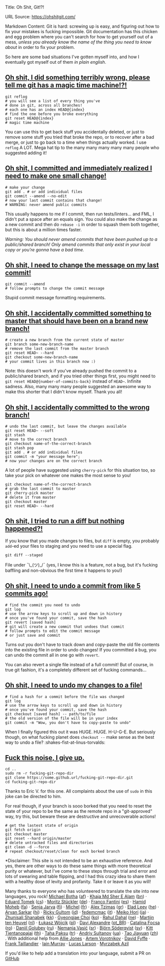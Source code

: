 Title: Oh Shit, Git!?!

URL Source: https://ohshitgit.com/

Markdown Content:
Git is hard: screwing up is easy, and figuring out how to fix your mistakes is fucking impossible. Git documentation has this chicken and egg problem where you can't search for how to get yourself out of a mess, _unless you already know the name of the thing you need to know about_ in order to fix your problem.

So here are some bad situations I've gotten myself into, and how I eventually got myself out of them _in plain english_.

[Oh shit, I did something terribly wrong, please tell me git has a magic time machine!?!](https://ohshitgit.com/#magic-time-machine)
------------------------------------------------------------------------------------------------------------------------------------

```
git reflog
# you will see a list of every thing you've 
# done in git, across all branches!
# each one has an index HEAD@{index}
# find the one before you broke everything
git reset HEAD@{index}
# magic time machine
```

You can use this to get back stuff you accidentally deleted, or just to remove some stuff you tried that broke the repo, or to recover after a bad merge, or just to go back to a time when things actually worked. I use `reflog` A LOT. Mega hat tip to the many many many many many people who suggested adding it!

[Oh shit, I committed and immediately realized I need to make one small change!](https://ohshitgit.com/#change-last-commit)
---------------------------------------------------------------------------------------------------------------------------

```
# make your change
git add . # or add individual files
git commit --amend --no-edit
# now your last commit contains that change!
# WARNING: never amend public commits
```

This usually happens to me if I commit, then run tests/linters... and FML, I didn't put a space after an equals sign. You could also make the change as a new commit and then do `rebase -i` in order to squash them both together, but this is about a million times faster.

_Warning: You should never amend commits that have been pushed up to a public/shared branch! Only amend commits that only exist in your local copy or you're gonna have a bad time._

[Oh shit, I need to change the message on my last commit!](https://ohshitgit.com/#change-last-commit-message)
-------------------------------------------------------------------------------------------------------------

```
git commit --amend
# follow prompts to change the commit message
```

Stupid commit message formatting requirements.

[Oh shit, I accidentally committed something to master that should have been on a brand new branch!](https://ohshitgit.com/#accidental-commit-master)
-----------------------------------------------------------------------------------------------------------------------------------------------------

```
# create a new branch from the current state of master
git branch some-new-branch-name
# remove the last commit from the master branch
git reset HEAD~ --hard
git checkout some-new-branch-name
# your commit lives in this branch now :)
```

Note: this doesn't work if you've already pushed the commit to a public/shared branch, and if you tried other things first, you might need to `git reset HEAD@{number-of-commits-back}` instead of `HEAD~`. Infinite sadness. Also, many many many people suggested an awesome way to make this shorter that I didn't know myself. Thank you all!

[Oh shit, I accidentally committed to the wrong branch!](https://ohshitgit.com/#accidental-commit-wrong-branch)
---------------------------------------------------------------------------------------------------------------

```
# undo the last commit, but leave the changes available
git reset HEAD~ --soft
git stash
# move to the correct branch
git checkout name-of-the-correct-branch
git stash pop
git add . # or add individual files
git commit -m "your message here";
# now your changes are on the correct branch
```

A lot of people have suggested using `cherry-pick` for this situation too, so take your pick on whatever one makes the most sense to you!

```
git checkout name-of-the-correct-branch
# grab the last commit to master
git cherry-pick master
# delete it from master
git checkout master
git reset HEAD~ --hard
```

[Oh shit, I tried to run a diff but nothing happened?!](https://ohshitgit.com/#dude-wheres-my-diff)
---------------------------------------------------------------------------------------------------

If you know that you made changes to files, but `diff` is empty, you probably `add`\-ed your files to staging and you need to use a special flag.

```
git diff --staged
```

File under ¯\\\_(ツ)\_/¯ (yes, I know this is a feature, not a bug, but it's fucking baffling and non-obvious the first time it happens to you!)

[Oh shit, I need to undo a commit from like 5 commits ago!](https://ohshitgit.com/#undo-a-commit)
-------------------------------------------------------------------------------------------------

```
# find the commit you need to undo
git log
# use the arrow keys to scroll up and down in history
# once you've found your commit, save the hash
git revert [saved hash]
# git will create a new commit that undoes that commit
# follow prompts to edit the commit message 
# or just save and commit
```

Turns out you don't have to track down and copy-paste the old file contents into the existing file in order to undo changes! If you committed a bug, you can undo the commit all in one go with `revert`.

You can also revert a single file instead of a full commit! But of course, in true git fashion, it's a completely different set of fucking commands...

[Oh shit, I need to undo my changes to a file!](https://ohshitgit.com/#undo-a-file)
-----------------------------------------------------------------------------------

```
# find a hash for a commit before the file was changed
git log
# use the arrow keys to scroll up and down in history
# once you've found your commit, save the hash
git checkout [saved hash] -- path/to/file
# the old version of the file will be in your index
git commit -m "Wow, you don't have to copy-paste to undo"
```

When I finally figured this out it was HUGE. HUGE. H-U-G-E. But seriously though, on what fucking planet does `checkout --` make sense as the best way to undo a file? :shakes-fist-at-linus-torvalds:

[Fuck this noise, I give up.](https://ohshitgit.com/#fuck-this-noise)
---------------------------------------------------------------------

```
cd ..
sudo rm -r fucking-git-repo-dir
git clone https://some.github.url/fucking-git-repo-dir.git
cd fucking-git-repo-dir
```

Thanks to Eric V. for this one. All complaints about the use of `sudo` in this joke can be directed to him.

For real though, if your branch is sooo borked that you need to reset the state of your repo to be the same as the remote repo in a "git-approved" way, try this, but beware these are destructive and unrecoverable actions!

```
# get the lastest state of origin
git fetch origin
git checkout master
git reset --hard origin/master
# delete untracked files and directories
git clean -d --force
# repeat checkout/reset/clean for each borked branch
```

\*Disclaimer: This site is not intended to be an exhaustive reference. And yes, there are other ways to do these same things with more theoretical purity or whatever, but I've come to these steps through trial and error and lots of swearing and table flipping, and I had this crazy idea to share them with a healthy dose of levity and profanity. Take it or leave it as you will!

Many thanks to everyone who has volunteered to translate the site into new languages, you rock! [Michael Botha](https://github.com/michaeljabotha) ([af](https://ohshitgit.com/af)) · [Khaja Md Sher E Alam](https://github.com/sheralam) ([bn](https://ohshitgit.com/bn)) · [Eduard Tomek](https://github.com/edee111) ([cs](https://ohshitgit.com/cs)) · [Moritz Stückler](https://github.com/pReya) ([de](https://ohshitgit.com/de)) · [Franco Fantini](https://github.com/francofantini) ([es](https://ohshitgit.com/es)) · [Hamid Moheb](https://github.com/hamidmoheb1) ([fa](https://ohshitgit.com/fa)) · [Senja Jarva](https://github.com/sjarva) ([fi](https://ohshitgit.com/fi)) · [Michel](https://github.com/michelc) ([fr](https://ohshitgit.com/fr)) · [Alex Tzimas](https://github.com/Tzal3x) ([gr](https://ohshitgit.com/gr)) · [Elad Leev](https://github.com/eladleev) ([he](https://ohshitgit.com/he)) · [Aryan Sarkar](https://github.com/aryansarkar13) ([hi](https://ohshitgit.com/hi)) · [Ricky Gultom](https://github.com/quellcrist-falconer) ([id](https://ohshitgit.com/id)) · [fedemcmac](https://github.com/fedemcmac) ([it](https://ohshitgit.com/it)) · [Meiko Hori](https://github.com/meih) ([ja](https://ohshitgit.com/ja)) · [Zhunisali Shanabek](https://github.com/zshanabek) ([kk](https://ohshitgit.com/kk)) · [Gyeongjae Choi](https://github.com/ryanking13) ([ko](https://ohshitgit.com/ko)) · [Rahul Dahal](https://github.com/rahuldahal) ([ne](https://ohshitgit.com/ne)) · [Martijn ten Heuvel](https://github.com/MartijntenHeuvel) ([nl](https://ohshitgit.com/nl)) · [Łukasz Wójcik](https://github.com/lwojcik) ([pl](https://ohshitgit.com/pl)) · [Davi Alexandre](https://github.com/davialexandre) ([pt\_BR](https://ohshitgit.com/pt_BR)) · [Catalina Focsa](https://github.com/catalinafox) ([ro](https://ohshitgit.com/ro)) · [Daniil Golubev](https://github.com/dadyarri) ([ru](https://ohshitgit.com/ru)) · [Nemanja Vasić](https://github.com/GoodbyePlanet) ([sr](https://ohshitgit.com/sr)) · [Björn Söderqvist](https://github.com/cybear) ([sv](https://ohshitgit.com/sv)) · [Kitt Tientanopajai](https://github.com/kitt-tientanopajai) ([th](https://ohshitgit.com/th)) · [Taha Paksu](https://github.com/tpaksu) ([tr](https://ohshitgit.com/tr)) · [Andriy Sultanov](https://github.com/LastGenius-edu) ([ua](https://ohshitgit.com/ua)) · [Tao Jiayuan](https://github.com/taojy123) ([zh](https://ohshitgit.com/zh)) . With additional help from [Allie Jones](https://github.com/alliejones) · [Artem Vorotnikov](https://github.com/vorot93) · [David Fyffe](https://github.com/davidfyffe) · [Frank Taillandier](https://github.com/DirtyF) · [Iain Murray](https://github.com/imurray) · [Lucas Larson](https://github.com/LucasLarson) · [Myrzabek Azil](https://github.com/mvrzvbvk)

If you'd like to help add a translation into your language, submit a PR on [GitHub](https://github.com/ksylor/ohshitgit)
